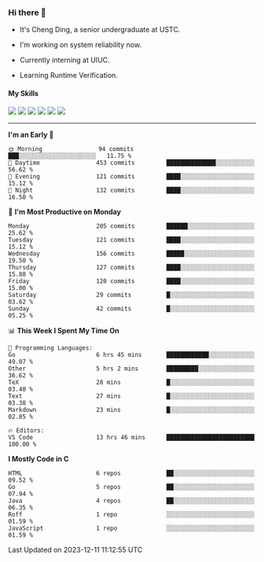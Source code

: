 ### Hi there 👋

* It's Cheng Ding, a senior undergraduate at USTC.
  
* I'm working on system reliability now.

* Currently interning at UIUC.

* Learning Runtime Verification.

#### My Skills

![](https://img.shields.io/badge/C++-65318e?logo=cplusplus&logoColor=fff)
![](https://img.shields.io/badge/Python-3e74a2?logo=python&logoColor=fff)
![](https://img.shields.io/badge/C-5654a2?logo=c&logoColor=fff)
![](https://img.shields.io/badge/Go-00aaff?logo=go&logoColor=fff)
![](https://img.shields.io/badge/Docker-0088ff?logo=docker&logoColor=fff)
![](https://img.shields.io/badge/Apache-D22128?logo=apache&logoColor=fff)

---
<!--START_SECTION:waka-->
**I'm an Early 🐤** 

```text
🌞 Morning                94 commits          ███░░░░░░░░░░░░░░░░░░░░░░   11.75 % 
🌆 Daytime                453 commits         ██████████████░░░░░░░░░░░   56.62 % 
🌃 Evening                121 commits         ████░░░░░░░░░░░░░░░░░░░░░   15.12 % 
🌙 Night                  132 commits         ████░░░░░░░░░░░░░░░░░░░░░   16.50 % 
```
📅 **I'm Most Productive on Monday** 

```text
Monday                   205 commits         ██████░░░░░░░░░░░░░░░░░░░   25.62 % 
Tuesday                  121 commits         ████░░░░░░░░░░░░░░░░░░░░░   15.12 % 
Wednesday                156 commits         █████░░░░░░░░░░░░░░░░░░░░   19.50 % 
Thursday                 127 commits         ████░░░░░░░░░░░░░░░░░░░░░   15.88 % 
Friday                   120 commits         ████░░░░░░░░░░░░░░░░░░░░░   15.00 % 
Saturday                 29 commits          █░░░░░░░░░░░░░░░░░░░░░░░░   03.62 % 
Sunday                   42 commits          █░░░░░░░░░░░░░░░░░░░░░░░░   05.25 % 
```


📊 **This Week I Spent My Time On** 

```text
💬 Programming Languages: 
Go                       6 hrs 45 mins       ████████████░░░░░░░░░░░░░   49.07 % 
Other                    5 hrs 2 mins        █████████░░░░░░░░░░░░░░░░   36.62 % 
TeX                      28 mins             █░░░░░░░░░░░░░░░░░░░░░░░░   03.40 % 
Text                     27 mins             █░░░░░░░░░░░░░░░░░░░░░░░░   03.38 % 
Markdown                 23 mins             █░░░░░░░░░░░░░░░░░░░░░░░░   02.85 % 

🔥 Editors: 
VS Code                  13 hrs 46 mins      █████████████████████████   100.00 % 
```

**I Mostly Code in C** 

```text
HTML                     6 repos             ██░░░░░░░░░░░░░░░░░░░░░░░   09.52 % 
Go                       5 repos             ██░░░░░░░░░░░░░░░░░░░░░░░   07.94 % 
Java                     4 repos             ██░░░░░░░░░░░░░░░░░░░░░░░   06.35 % 
Roff                     1 repo              ░░░░░░░░░░░░░░░░░░░░░░░░░   01.59 % 
JavaScript               1 repo              ░░░░░░░░░░░░░░░░░░░░░░░░░   01.59 % 
```




 Last Updated on 2023-12-11 11:12:55 UTC
<!--END_SECTION:waka-->
